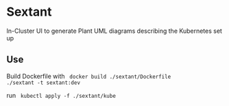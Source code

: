 ﻿# Sextant

In-Cluster UI to generate Plant UML diagrams describing the Kubernetes set up

## Use

Build Dockerfile with 
<code>
docker build ./sextant/Dockerfile ./sextant -t sextant:dev
</code>

run 
<code>
kubectl apply -f ./sextant/kube
</code>